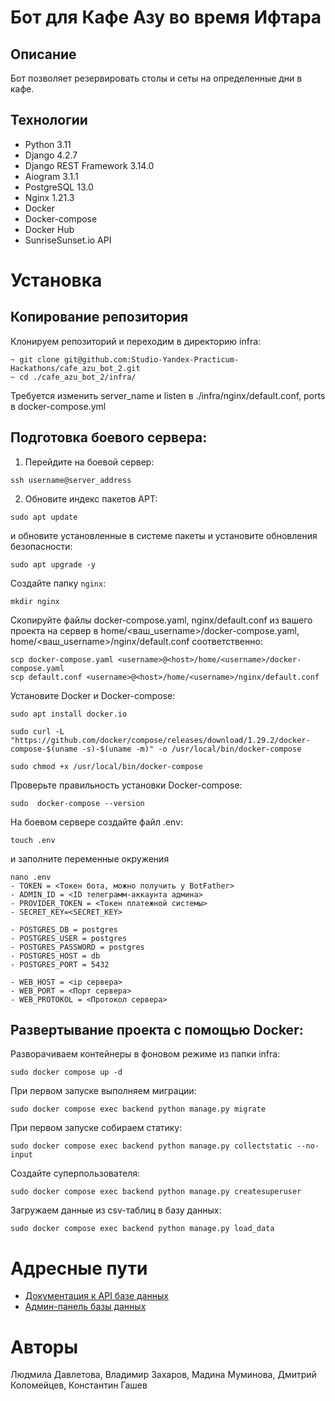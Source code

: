# Бот для Кафе Азу во время Ифтара
## Описание
Бот позволяет резервировать столы и сеты на определенные дни в кафе.

## Технологии
- Python 3.11
- Django 4.2.7
- Django REST Framework 3.14.0
- Aiogram 3.1.1
- PostgreSQL 13.0
- Nginx 1.21.3
- Docker
- Docker-compose
- Docker Hub
- SunriseSunset.io API

# Установка
## Копирование репозитория
Клонируем репозиторий и переходим в директорию infra:
```
~ git clone git@github.com:Studio-Yandex-Practicum-Hackathons/cafe_azu_bot_2.git
~ cd ./cafe_azu_bot_2/infra/
```
Требуется изменить server_name и listen в ./infra/nginx/default.conf, ports в docker-compose.yml

## Подготовка боевого сервера:
1. Перейдите на боевой сервер:
```
ssh username@server_address
```
2. Обновите индекс пакетов APT:
```
sudo apt update
```
и обновите установленные в системе пакеты и установите обновления безопасности:
```
sudo apt upgrade -y
```
Создайте папку `nginx`:
```
mkdir nginx
``` 
Скопируйте файлы docker-compose.yaml, nginx/default.conf из вашего проекта на сервер в home/<ваш_username>/docker-compose.yaml, home/<ваш_username>/nginx/default.conf соответственно:
```
scp docker-compose.yaml <username>@<host>/home/<username>/docker-compose.yaml
scp default.conf <username>@<host>/home/<username>/nginx/default.conf
```
Установите Docker и Docker-compose:
```
sudo apt install docker.io
```
```
sudo curl -L "https://github.com/docker/compose/releases/download/1.29.2/docker-compose-$(uname -s)-$(uname -m)" -o /usr/local/bin/docker-compose
```
```
sudo chmod +x /usr/local/bin/docker-compose
```
Проверьте правильность установки Docker-compose:
```
sudo  docker-compose --version
```
На боевом сервере создайте файл .env:
```
touch .env
```
и заполните переменные окружения
```
nano .env
- TOKEN = <Токен бота, можно получить у BotFather>
- ADMIN_ID = <ID телеграмм-аккаунта админа>
- PROVIDER_TOKEN = <Токен платежной системы>
- SECRET_KEY=<SECRET_KEY>

- POSTGRES_DB = postgres
- POSTGRES_USER = postgres
- POSTGRES_PASSWORD = postgres
- POSTGRES_HOST = db
- POSTGRES_PORT = 5432

- WEB_HOST = <ip сервера>
- WEB_PORT = <Порт сервера>
- WEB_PROTOKOL = <Протокол сервера>
```

## Развертывание проекта с помощью Docker:
Разворачиваем контейнеры в фоновом режиме из папки infra:
```
sudo docker compose up -d
```
При первом запуске выполняем миграции:
```
sudo docker compose exec backend python manage.py migrate
```
При первом запуске собираем статику:
```
sudo docker compose exec backend python manage.py collectstatic --no-input
```
Создайте суперпользователя:
```
sudo docker compose exec backend python manage.py createsuperuser
```
Загружаем данные из csv-таблиц в базу данных:
```
sudo docker compose exec backend python manage.py load_data 
```

# Адресные пути
- [Документация к API базе данных](http://127.0.0.1:8000/redoc)
- [Админ-панель базы данных](http://127.0.0.1:8000/admin)
# Авторы
Людмила Давлетова, Владимир Захаров, Мадина Муминова, Дмитрий Коломейцев, Константин Гашев
